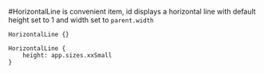 #HorizontalLine is convenient item, id displays a horizontal line with default height set to 1 and width set to `parent.width`


    HorizontalLine {}

    HorizontalLine {
    	height: app.sizes.xxSmall
    }

